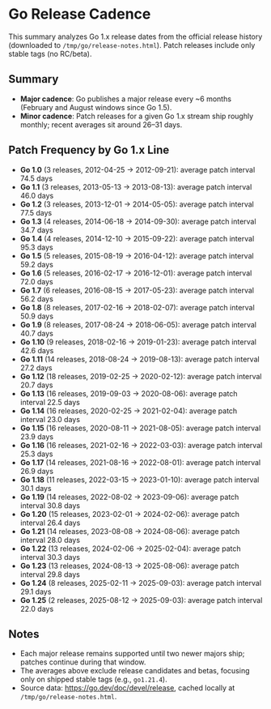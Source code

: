 # Go Release Cadence
This summary analyzes Go 1.x release dates from the official release history (downloaded to `/tmp/go/release-notes.html`). Patch releases include only stable tags (no RC/beta).
## Summary
- **Major cadence**: Go publishes a major release every ~6 months (February and August windows since Go 1.5).
- **Minor cadence**: Patch releases for a given Go 1.x stream ship roughly monthly; recent averages sit around 26–31 days.

## Patch Frequency by Go 1.x Line
- **Go 1.0** (3 releases, 2012-04-25 → 2012-09-21): average patch interval 74.5 days
- **Go 1.1** (3 releases, 2013-05-13 → 2013-08-13): average patch interval 46.0 days
- **Go 1.2** (3 releases, 2013-12-01 → 2014-05-05): average patch interval 77.5 days
- **Go 1.3** (4 releases, 2014-06-18 → 2014-09-30): average patch interval 34.7 days
- **Go 1.4** (4 releases, 2014-12-10 → 2015-09-22): average patch interval 95.3 days
- **Go 1.5** (5 releases, 2015-08-19 → 2016-04-12): average patch interval 59.2 days
- **Go 1.6** (5 releases, 2016-02-17 → 2016-12-01): average patch interval 72.0 days
- **Go 1.7** (6 releases, 2016-08-15 → 2017-05-23): average patch interval 56.2 days
- **Go 1.8** (8 releases, 2017-02-16 → 2018-02-07): average patch interval 50.9 days
- **Go 1.9** (8 releases, 2017-08-24 → 2018-06-05): average patch interval 40.7 days
- **Go 1.10** (9 releases, 2018-02-16 → 2019-01-23): average patch interval 42.6 days
- **Go 1.11** (14 releases, 2018-08-24 → 2019-08-13): average patch interval 27.2 days
- **Go 1.12** (18 releases, 2019-02-25 → 2020-02-12): average patch interval 20.7 days
- **Go 1.13** (16 releases, 2019-09-03 → 2020-08-06): average patch interval 22.5 days
- **Go 1.14** (16 releases, 2020-02-25 → 2021-02-04): average patch interval 23.0 days
- **Go 1.15** (16 releases, 2020-08-11 → 2021-08-05): average patch interval 23.9 days
- **Go 1.16** (16 releases, 2021-02-16 → 2022-03-03): average patch interval 25.3 days
- **Go 1.17** (14 releases, 2021-08-16 → 2022-08-01): average patch interval 26.9 days
- **Go 1.18** (11 releases, 2022-03-15 → 2023-01-10): average patch interval 30.1 days
- **Go 1.19** (14 releases, 2022-08-02 → 2023-09-06): average patch interval 30.8 days
- **Go 1.20** (15 releases, 2023-02-01 → 2024-02-06): average patch interval 26.4 days
- **Go 1.21** (14 releases, 2023-08-08 → 2024-08-06): average patch interval 28.0 days
- **Go 1.22** (13 releases, 2024-02-06 → 2025-02-04): average patch interval 30.3 days
- **Go 1.23** (13 releases, 2024-08-13 → 2025-08-06): average patch interval 29.8 days
- **Go 1.24** (8 releases, 2025-02-11 → 2025-09-03): average patch interval 29.1 days
- **Go 1.25** (2 releases, 2025-08-12 → 2025-09-03): average patch interval 22.0 days

## Notes
- Each major release remains supported until two newer majors ship; patches continue during that window.
- The averages above exclude release candidates and betas, focusing only on shipped stable tags (e.g., `go1.21.4`).
- Source data: https://go.dev/doc/devel/release, cached locally at `/tmp/go/release-notes.html`.
